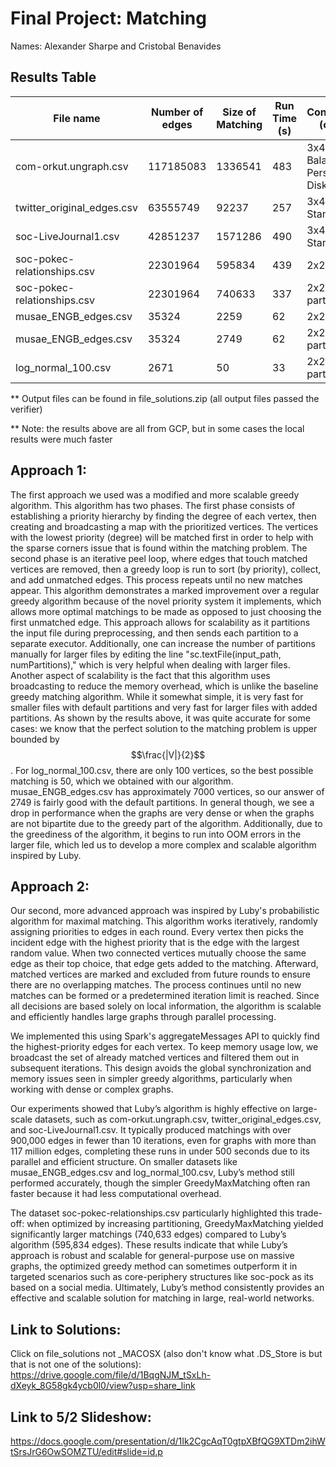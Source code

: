 # Final Project: Matching

Names: Alexander Sharpe and Cristobal Benavides

## Results Table

|           File name           |        Number of edges       | Size of Matching | Run Time (s)| Configuration (cores,_) | Iterations | Algorithm |
| ------------------------------| ---------------------------- | ---------------- | ------------| ------------------------| ---------- | ----------|
| com-orkut.ungraph.csv         | 117185083                    | 1336541 | 483 | 3x4 on Balanced Persistent Disk | 9 | Luby |
| twitter_original_edges.csv    | 63555749                     | 92237  | 257  | 3x4 on Standard Disk | 8 | Luby|
| soc-LiveJournal1.csv          | 42851237                     | 1571286 |490  | 3x4 on Standard Disk | 9 | Luby |
| soc-pokec-relationships.csv   | 22301964                     | 595834 | 439 | 2x2 | 7 | Luby|
| soc-pokec-relationships.csv   | 22301964                     | 740633 | 337 | 2x2, 200 partitions| 2 | GreedyMaxMatch|
| musae_ENGB_edges.csv          | 35324                        | 2259 | 62 | 2x2 | 5 | Luby |
| musae_ENGB_edges.csv          | 35324                        | 2749 | 62 | 2x2, Default partitions | 2 | GreedyMaxMatch |
| log_normal_100.csv            | 2671                         | 50 | 33 | 2x2, Default partitions | 2 |  GreedyMaxMatch|

** Output files can be found in file_solutions.zip (all output files passed the verifier) 

** Note: the results above are all from GCP, but in some cases the local results were much faster
  
## Approach 1: 

The first approach we used was a modified and more scalable greedy algorithm. This algorithm has two phases. The first phase consists of establishing a priority hierarchy by finding the degree of each vertex, then creating and broadcasting a map with the prioritized vertices. The vertices with the lowest priority (degree) will be matched first in order to help with the sparse corners issue that is found within the matching problem. The second phase is an iterative peel loop, where edges that touch matched vertices are removed, then a greedy loop is run to sort (by priority), collect, and add unmatched edges. This process repeats until no new matches appear. This algorithm demonstrates a marked improvement over a regular greedy algorithm because of the novel priority system it implements, which allows more optimal matchings to be made as opposed to just choosing the first unmatched edge. This approach allows for scalability as it partitions the input file during preprocessing, and then sends each partition to a separate executor. Additionally, one can increase the number of partitions manually for larger files by editing the line "sc.textFile(input_path, numPartitions)," which is very helpful when dealing with larger files. Another aspect of scalability is the fact that this algorithm uses broadcasting to reduce the memory overhead, which is unlike the baseline greedy matching algorithm. While it somewhat simple, it is very fast for smaller files with default partitions and very fast for larger files with added partitions. As shown by the results above, it was quite accurate for some cases: we know that the perfect solution to the matching problem is upper bounded by $$\frac{|V|}{2}$$. For log_normal_100.csv, there are only 100 vertices, so the best possible matching is 50, which we obtained with our algorithm. musae_ENGB_edges.csv has approximately 7000 vertices, so our answer of 2749 is fairly good with the default partitions. In general though, we see a drop in performance when the graphs are very dense or when the graphs are not bipartite due to the greedy part of the algorithm. Additionally, due to the greediness of the algorithm, it begins to run into OOM errors in the larger file, which led us to develop a more complex and scalable algorithm inspired by Luby.

## Approach 2: 
Our second, more advanced approach was inspired by Luby's probabilistic algorithm for maximal matching. This algorithm works iteratively, randomly assigning priorities to edges in each round. Every vertex then picks the incident edge with the highest priority that is the edge with the largest random value. When two connected vertices mutually choose the same edge as their top choice, that edge gets added to the matching. Afterward, matched vertices are marked and excluded from future rounds to ensure there are no overlapping matches. The process continues until no new matches can be formed or a predetermined iteration limit is reached. Since all decisions are based solely on local information, the algorithm is scalable and efficiently handles large graphs through parallel processing.

We implemented this using Spark's aggregateMessages API to quickly find the highest-priority edges for each vertex. To keep memory usage low, we broadcast the set of already matched vertices and filtered them out in subsequent iterations. This design avoids the global synchronization and memory issues seen in simpler greedy algorithms, particularly when working with dense or complex graphs.

Our experiments showed that Luby’s algorithm is highly effective on large-scale datasets, such as com-orkut.ungraph.csv, twitter_original_edges.csv, and soc-LiveJournal1.csv. It typically produced matchings with over 900,000 edges in fewer than 10 iterations, even for graphs with more than 117 million edges, completing these runs in under 500 seconds due to its parallel and efficient structure. On smaller datasets like musae_ENGB_edges.csv and log_normal_100.csv, Luby’s method still performed accurately, though the simpler GreedyMaxMatching often ran faster because it had less computational overhead.

The dataset soc-pokec-relationships.csv particularly highlighted this trade-off: when optimized by increasing partitioning, GreedyMaxMatching yielded significantly larger matchings (740,633 edges) compared to Luby’s algorithm (595,834 edges). These results indicate that while Luby’s approach is robust and scalable for general-purpose use on massive graphs, the optimized greedy method can sometimes outperform it in targeted scenarios such as core-periphery structures like soc-pock as its based on a social media. Ultimately, Luby’s method consistently provides an effective and scalable solution for matching in large, real-world networks.


## Link to Solutions:

Click on file_solutions not _MACOSX (also don't know what .DS_Store is but that is not one of the solutions): https://drive.google.com/file/d/1BqgNJM_tSxLh-dXeyk_8G58gk4ycb0l0/view?usp=share_link


## Link to 5/2 Slideshow: 

https://docs.google.com/presentation/d/1Ik2CgcAqT0gtpXBfQG9XTDm2ihWtSrsJrG6OwSOMZTU/edit#slide=id.p

